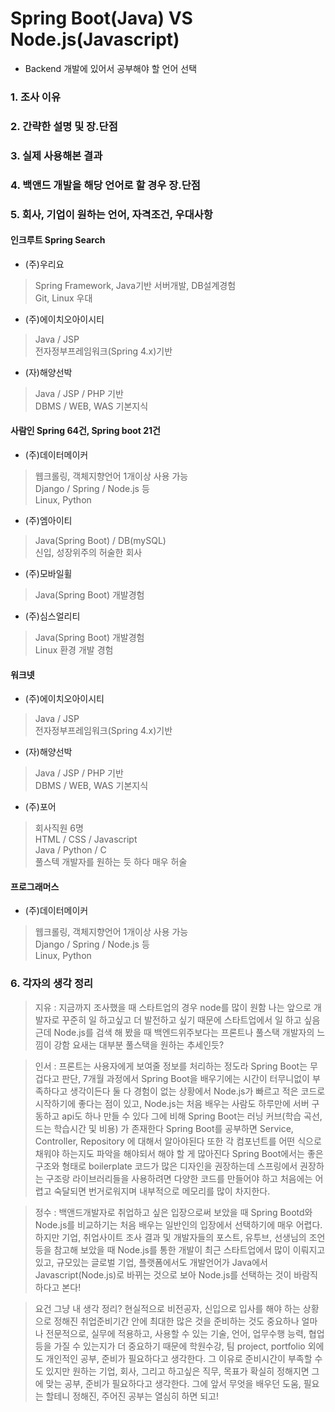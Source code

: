 # Spring Boot(Java) VS Node.js(Javascript)
- Backend 개발에 있어서 공부해야 할 언어 선택

### 1. 조사 이유
### 2. 간략한 설명 및 장.단점
### 3. 실제 사용해본 결과
### 4. 백앤드 개발을 해당 언어로 할 경우 장.단점
### 5. 회사, 기업이 원하는 언어, 자격조건, 우대사항

#### 인크루트 Spring Search
- (주)우리요
> Spring Framework, Java기반 서버개발, DB설계경험   
> Git, Linux 우대
- (주)에이치오아이시티
> Java / JSP   
> 전자정부프레임워크(Spring 4.x)기반
- (자)해양선박
> Java / JSP / PHP 기반   
> DBMS / WEB, WAS 기본지식
#### 사람인 Spring 64건, Spring boot 21건
- (주)데이터메이커
> 웹크롤링, 객체지향언어 1개이상 사용 가능   
> Django / Spring / Node.js 등   
> Linux, Python
- (주)엠아이티
> Java(Spring Boot) / DB(mySQL)   
> 신입, 성장위주의 허술한 회사
- (주)모바일휠
> Java(Spring Boot) 개발경험
- (주)심스얼리티
> Java(Spring Boot) 개발경험   
> Linux 환경 개발 경험
#### 워크넷
- (주)에이치오아이시티
> Java / JSP   
> 전자정부프레임워크(Spring 4.x)기반
- (자)해양선박
> Java / JSP / PHP 기반   
> DBMS / WEB, WAS 기본지식
- (주)포어
> 회사직원 6명   
> HTML / CSS / Javascript   
> Java / Python / C   
> 풀스텍 개발자를 원하는 듯 하다 매우 허술
#### 프로그래머스
- (주)데이터메이커
> 웹크롤링, 객체지향언어 1개이상 사용 가능   
> Django / Spring / Node.js 등   
> Linux, Python

### 6. 각자의 생각 정리

> 지유 : 지금까지 조사했을 때 스타트업의 경우 node를 많이 원함
나는 앞으로 개발자로 꾸준히 일 하고싶고 더 발전하고 싶기 때문에
스타트업에서 일 하고 싶음
근데 Node.js를 검색 해 봤을 때 백엔드위주보다는
프론트나 풀스택 개발자의 느낌이 강함
요새는 대부분 풀스택을 원하는 추세인듯?

> 인서 : 프론트는 사용자에게 보여줄 정보를 처리하는 정도라 Spring Boot는 무겁다고 판단,
7개월 과정에서 Spring Boot을 배우기에는 시간이 터무니없이 부족하다고 생각이든다 
둘 다 경험이 없는 상황에서 Node.js가 빠르고 적은 코드로 시작하기에 좋다는 점이 있고,
Node.js는 처음 배우는 사람도 하루만에 서버 구동하고 api도 하나 만들 수 있다 
그에 비해 Spring Boot는 러닝 커브(학습 곡선, 드는 학습시간 및 비용) 가 존재한다
Spring Boot를 공부하면 Service, Controller, Repository 에 대해서 알아야된다
또한 각 컴포넌트를 어떤 식으로 채워야 하는지도 파악을 해야되서 해야 할 게 많아진다
Spring Boot에서는 좋은 구조와 형태로 boilerplate 코드가 많은 디자인을 권장하는데
스프링에서 권장하는 구조랑 라이브러리들을 사용하려면 다양한 코드를 만들어야 하고
처음에는 어렵고 숙달되면 번거로워지며 내부적으로 메모리를 많이 차지한다.

> 정수 : 백앤드개발자로 취업하고 싶은 입장으로써 보았을 때 Spring Bootd와 Node.js를 비교하기는 처음 배우는 일반인의 입장에서 선택하기에 매우 어렵다. 하지만 기업, 취업사이트 조사 결과 및 개발자들의 포스트, 유투브, 선생님의 조언 등을 참고해 보았을 때 Node.js를 통한 개발이 최근 스타트업에서 많이 이뤄지고 있고, 규모있는 글로벌 기업, 플랫폼에서도 개발언어가 Java에서 Javascript(Node.js)로 바뀌는 것으로 보아 Node.js를 선택하는 것이 바람직하다고 본다!

> 요건 그냥 내 생각 정리?
현실적으로 비전공자, 신입으로 입사를 해야 하는 상황으로 정해진 취업준비기간 안에 최대한 많은 것을 준비하는 것도 중요하나 얼마나 전문적으로, 실무에 적용하고, 사용할 수 있는 기술, 언어, 업무수행 능력, 협업 등을 가질 수 있는지가 더 중요하기 때문에 학원수강, 팀 project, portfolio 외에도 개인적인 공부, 준비가 필요하다고 생각한다. 그 이유로 준비시간이 부족할 수도 있지만 원하는 기업, 회사, 그리고 하고싶은 직무, 목표가 확실히 정해지면 그에 맞는 공부, 준비가 필요하다고 생각한다.
그에 앞서 무엇을 배우던 도움, 필요는 할테니 정해진, 주어진 공부는 열심히 하면 되고!